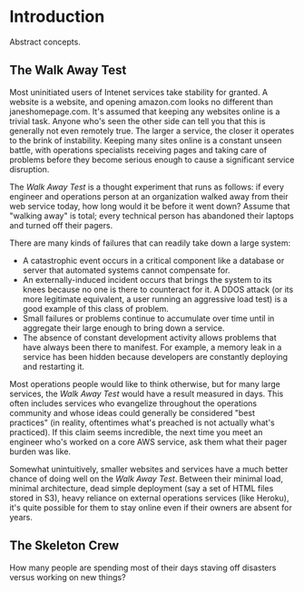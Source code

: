 # Introduction

Abstract concepts.

## The Walk Away Test

Most uninitiated users of Intenet services take stability for granted. A
website is a website, and opening amazon.com looks no different than
janeshomepage.com. It's assumed that keeping any websites online is a trivial
task. Anyone who's seen the other side can tell you that this is generally not
even remotely true. The larger a service, the closer it operates to the brink
of instability. Keeping many sites online is a constant unseen battle, with
operations specialists receiving pages and taking care of problems before they
become serious enough to cause a significant service disruption.

The _Walk Away Test_ is a thought experiment that runs as follows: if every
engineer and operations person at an organization walked away from their web
service today, how long would it be before it went down? Assume that "walking
away" is total; every technical person has abandoned their laptops and turned
off their pagers.

There are many kinds of failures that can readily take down a large system:

* A catastrophic event occurs in a critical component like a database or server
  that automated systems cannot compensate for.
* An externally-induced incident occurs that brings the system to its knees
  because no one is there to counteract for it. A DDOS attack (or its more
  legitimate equivalent, a user running an aggressive load test) is a good
  example of this class of problem.
* Small failures or problems continue to accumulate over time until in
  aggregate their large enough to bring down a service.
* The absence of constant development activity allows problems that have always
  been there to manifest. For example, a memory leak in a service has been
  hidden because developers are constantly deploying and restarting it.

Most operations people would like to think otherwise, but for many large
services, the _Walk Away Test_ would have a result measured in days. This
often includes services who evangelize throughout the operations community and
whose ideas could generally be considered "best practices" (in reality,
oftentimes what's preached is not actually what's practiced). If this claim
seems incredible, the next time you meet an engineer who's worked on a core AWS
service, ask them what their pager burden was like.

Somewhat unintuitively, smaller websites and services have a much better chance
of doing well on the _Walk Away Test_. Between their minimal load, minimal
architecture, dead simple deployment (say a set of HTML files stored in S3),
heavy reliance on external operations services (like Heroku), it's quite
possible for them to stay online even if their owners are absent for years.

## The Skeleton Crew

How many people are spending most of their days staving off disasters versus
working on new things?
